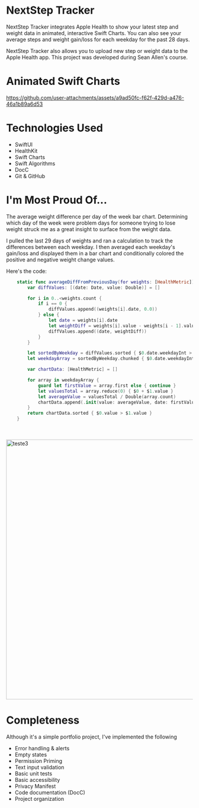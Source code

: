 # NextStep Tracker
NextStep Tracker integrates Apple Health to show your latest step and weight data in animated, interactive Swift Charts. You can also see your average steps and weight gain/loss for each weekday for the past 28 days.

NextStep Tracker also allows you to upload new step or weight data to the Apple Health app. This project was developed during Sean Allen's course.

# Animated Swift Charts
https://github.com/user-attachments/assets/a9ad50fc-f62f-429d-a476-46a1b89a6d53

# Technologies Used
* SwiftUI
* HealthKit
* Swift Charts
* Swift Algorithms
* DocC
* Git & GitHub




# I'm Most Proud Of...
The average weight difference per day of the week bar chart. Determining which day of the week were problem days for someone trying to lose weight struck me as a great insight to surface from the weight data. 

I pulled the last 29 days of weights and ran a calculation to track the differences between each weekday. I then averaged each weekday's gain/loss and displayed them in a bar chart and conditionally colored the positive and negative weight change values.

Here's the code:

```swift
    static func averageDiffFromPreviousDay(for weights: [HealthMetric]) -> [HealthMetric] {
        var diffValues: [(date: Date, value: Double)] = []

        for i in 0..<weights.count {
            if i == 0 {
                diffValues.append((weights[i].date, 0.0))
            } else {
                let date = weights[i].date
                let weightDiff = weights[i].value - weights[i - 1].value
                diffValues.append((date, weightDiff))
            }
        }

        let sortedByWeekday = diffValues.sorted { $0.date.weekdayInt > $1.date.weekdayInt }
        let weekdayArray = sortedByWeekday.chunked { $0.date.weekdayInt == $1.date.weekdayInt }

        var chartData: [HealthMetric] = []

        for array in weekdayArray {
            guard let firstValue = array.first else { continue }
            let valuesTotal = array.reduce(0) { $0 + $1.value }
            let averageValue = valuesTotal / Double(array.count)
            chartData.append(.init(value: averageValue, date: firstValue.date))
        }
        return chartData.sorted { $0.value > $1.value }
    }
```
<br>
</br>
<img width="1298" height="700" alt="teste3" src="https://github.com/user-attachments/assets/01214043-df48-4c83-a255-09028e590767" />



# Completeness
Although it's a simple portfolio project, I've implemented the following
* Error handling & alerts
* Empty states
* Permission Priming
* Text input validation
* Basic unit tests
* Basic accessibility
* Privacy Manifest
* Code documentation (DocC)
* Project organization
